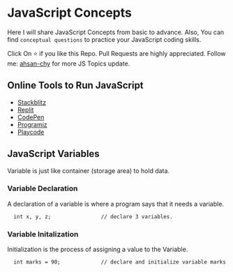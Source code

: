 
# JavaScript Concepts

Here I will share JavaScript Concepts from basic to advance.
Also, You can find `conceptual questions` to practice your JavaScript 
coding skills. 

Click On ⭐ if you like this Repo. Pull Requests are highly appreciated. 
Follow me: [ahsan-chy](https://www.github.com/ahsan-chy) for more JS Topics update.






## Online Tools to Run JavaScript

- [Stackblitz](https://www.github.com/octokatherine)
- [Replit](https://www.github.com/octokatherine)
- [CodePen](https://www.github.com/octokatherine)
- [Programiz](https://www.github.com/octokatherine)
- [Playcode](https://www.github.com/octokatherine)


## JavaScript Variables
Variable is just like container (storage area) to hold data. 


### Variable Declaration
A declaration of a variable is where a program says that it needs a variable.
```http
  int x, y, z;                // declare 3 variables.
```

### Variable Initalization
Initialization is the process of assigning a value to the Variable. 
```http
  int marks = 90;             // declare and initialize variable marks 
```






